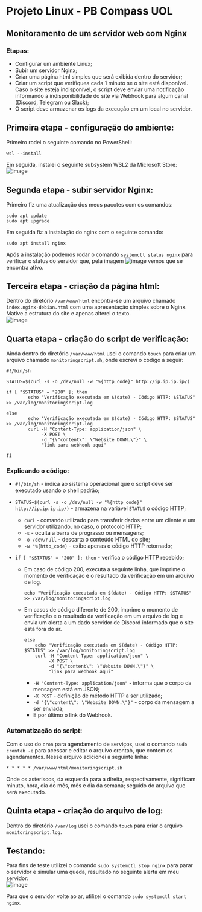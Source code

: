 # Projeto Linux - PB Compass UOL
## Monitoramento de um servidor web com Nginx<br/>

### Etapas:
* Configurar um ambiente Linux;
* Subir um servidor Nginx;
* Criar uma página html simples que será exibida dentro do servidor;
* Criar um script que verifiquea cada 1 minuto se o site está disponível. Caso o site esteja indisponível, o script deve enviar uma notificação informando a indisponibilidade do site via Webhook para algum canal (Discord, Telegram ou Slack);
* O script deve armazenar os logs da execução em um local no servidor.

## Primeira etapa - configuração do ambiente:
Primeiro rodei o seguinte comando no PowerShell:
```
wsl --install
```
Em seguida, instalei o seguinte subsystem WSL2 da Microsoft Store:<br/>
![image](https://github.com/user-attachments/assets/ae1bbd12-2b36-4598-aae7-76d61429a354)

## Segunda etapa - subir servidor Nginx:
Primeiro fiz uma atualização dos meus pacotes com os comandos:
```
sudo apt update
sudo apt upgrade
```
Em seguida fiz a instalação do nginx com o seguinte comando:
```
sudo apt install nginx
```
Após a instalação podemos rodar o comando `systemctl status nginx` para verificar o status do servidor que, pela imagem ![image](https://github.com/user-attachments/assets/141fe4b9-5df0-4b75-9215-8ebbb5f5c366) vemos que se encontra ativo.

## Terceira etapa - criação da página html:
Dentro do diretório `/var/www/html` encontra-se um arquivo chamado `index.nginx-debian.html` com uma apresentação simples sobre o Nginx. Mative a estrutura do site e apenas alterei o texto.<br/>
![image](https://github.com/user-attachments/assets/873a07eb-332b-43e5-9306-80641f1087e8)

## Quarta etapa - criação do script de verificação:
Ainda dentro do diretório `/var/www/html` usei o comando `touch` para criar um arquivo chamado `monitoringscript.sh`, onde escrevi o código a seguir:
```
#!/bin/sh

STATUS=$(curl -s -o /dev/null -w "%{http_code}" http://ip.ip.ip.ip/)

if [ "$STATUS" = "200" ]; then
        echo "Verificação executada em $(date) - Código HTTP: $STATUS" >> /var/log/monitoringscript.log

else
        echo "Verificação executada em $(date) - Código HTTP: $STATUS" >> /var/log/monitoringscript.log
        curl -H "Content-Type: application/json" \
             -X POST \
             -d "{\"content\": \"Website DOWN.\"}" \
             "link para webhook aqui"

fi
```
### Explicando o código:
* `#!/bin/sh` - indica ao sistema operacional que o script deve ser executado usando o shell padrão;
  
* `STATUS=$(curl -s -o /dev/null -w "%{http_code}" http://ip.ip.ip.ip/)` - armazena na variável `STATUS` o código HTTP;
  * `curl` - comando utilizado para transferir dados entre um cliente e um servidor utilizando, no caso, o protocolo HTTP;
  * `-s` - oculta a barra de prograsso ou mensagens;
  * `-o /dev/null` - descarta o conteúdo HTML do site;
  * `-w "%{http_code}` - exibe apenas o código HTTP retornado;

* `if [ "$STATUS" = "200" ]; then` - verifica o código HTTP recebido;
  * Em caso de código 200, executa a seguinte linha, que imprime o momento de verificação e o resultado da verificação em um arquivo de log.
     ```
     echo "Verificação executada em $(date) - Código HTTP: $STATUS" >> /var/log/monitoringscript.log
     ```
  * Em casos de código diferente de 200, imprime o momento de verificação e o resultado da verificação em um arquivo de log e envia um alerta a um dado servidor de Discord informado que o site está fora do ar.
    ```
    else
        echo "Verificação executada em $(date) - Código HTTP: $STATUS" >> /var/log/monitoringscript.log
        curl -H "Content-Type: application/json" \
             -X POST \
             -d "{\"content\": \"Website DOWN.\"}" \
             "link para webhook aqui"
    ```
    * `-H "Content-Type: application/json"` - informa que o corpo da mensagem está em JSON;
    * `-X POST` - definição de método HTTP a ser utilizado;
    * `-d "{\"content\": \"Website DOWN.\"}"` - corpo da mensagem a ser enviada;
    * E por último o link do Webhook.
### Automatização do script:
Com o uso do `cron` para agendamento de serviços, usei o comando `sudo crontab -e` para acessar e editar o arquivo crontab, que contem os agendamentos. Nesse arquivo adicionei a seguinte linha:
```
* * * * * /var/www/html/monitoringscript.sh
```
Onde os asteriscos, da esquerda para a direita, respectivamente, significam minuto, hora, dia do mês, mês e dia da semana; seguido do arquivo que será executado.

## Quinta etapa - criação do arquivo de log:
Dentro do diretório `/var/log` usei o comando `touch` para criar o arquivo `monitoringscript.log`.

## Testando:
Para fins de teste utilizei o comando `sudo systemctl stop nginx` para parar o servidor e simular uma queda, resultado no seguinte alerta em meu servidor:<br/>
![image](https://github.com/user-attachments/assets/c4acf6f1-6471-438d-977b-3b332d8d635a)

Para que o servidor volte ao ar, utilizei o comando `sudo systemctl start nginx`.
